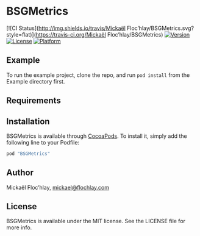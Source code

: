 # BSGMetrics

[![CI Status](http://img.shields.io/travis/Mickaël Floc’hlay/BSGMetrics.svg?style=flat)](https://travis-ci.org/Mickaël Floc’hlay/BSGMetrics)
[![Version](https://img.shields.io/cocoapods/v/BSGMetrics.svg?style=flat)](http://cocoapods.org/pods/BSGMetrics)
[![License](https://img.shields.io/cocoapods/l/BSGMetrics.svg?style=flat)](http://cocoapods.org/pods/BSGMetrics)
[![Platform](https://img.shields.io/cocoapods/p/BSGMetrics.svg?style=flat)](http://cocoapods.org/pods/BSGMetrics)

## Example

To run the example project, clone the repo, and run `pod install` from the Example directory first.

## Requirements

## Installation

BSGMetrics is available through [CocoaPods](http://cocoapods.org). To install
it, simply add the following line to your Podfile:

```ruby
pod "BSGMetrics"
```

## Author

Mickaël Floc’hlay, mickael@flochlay.com

## License

BSGMetrics is available under the MIT license. See the LICENSE file for more info.
